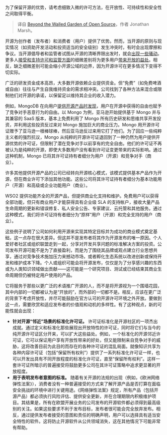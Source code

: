 
<!--
title: 开源围城之外
cover: https://cdn.thenewstack.io/media/2017/10/c6dd804e-zilker-botanical-gardens-austin-tx.jpg
-->

为了保留开源的优势，请考虑细致入微的许可方法，在开放性、可持续性和安全性之间取得平衡。

> 译自 [Beyond the Walled Garden of Open Source](https://thenewstack.io/beyond-the-walled-garden-of-open-source/)，作者 Jonathan Marsh。

开源为创作者（发布者）和消费者（用户）提供了优势。然而，当开源的原则与现实情况（如资助开发活动和投资适当的安全级别）发生冲突时，有时会出现摩擦和争议。当开源倡导者和监管者试图从开源的清晰界限出发时，就会[出现一些骚动](https://thenewstack.io/closure-is-open-source-licensing-suddenly-unsustainable/)。更多人[接受和支持许可和监管方面](https://thenewstack.io/how-do-open-source-licenses-work-the-ultimate-guide/)的细微差别将为更多用户[带来开放的益处](https://thenewstack.io/how-developers-can-head-off-open-source-licensing-problems/)。相反，缺乏细微差别可能会缩小开源公域的边界，因为开源许可在更多情况下变得不切实际。

广泛的研发资金成本高昂，大多数开源依赖企业提供资金。但“免费”（如免费啤酒或自由）往往与产生自我维持资金的需求相冲突。公司找到了各种方法来混合或限制他们对开源的承诺，以保留足以维持其企业的收入潜力。

例如，MongoDB 在向用户[提供开源产品时发现](https://thenewstack.io/5-reasons-to-run-mongodb-on-kubernetes/)，用户在开源中获得的自由也赋予了竞争对手恶意行为的自由。以 Mongo 为例，亚马逊开始提供基于 Mongo 并与其兼容的 SaaS 版本，基本上免费利用了 Mongo 所有历史研发和思维共享开发投资，并利用这些投资反过来对 Mongo 施加巨大的商业压力。Mongo 用开源许可证赠予了亚马逊一根棒球棒，然后亚马逊反过来用它打了他们。为了回应一些纯粹主义者的强烈抗议，Mongo 从纯粹的开源许可证退回到了一种仍然为用户提供开源优势的许可证，但限制了潜在竞争对手以前享有的完全自由。他们的许可证不再被认为是纯粹的开源，即使大多数用户没有看到许可证变更带来的实际影响。通过这种机制，Mongo 已将其许可证持有者细分为用户（开源）和竞争对手（商业）。

许多其他提供开源产品的公司已经转向开源核心模式，该模式提供基本产品作为开源，但在商业许可下添加其他功能。这些公司将其许可证持有者细分为基本功能用户（开源）和高级或企业功能用户（商业）。

WSO2 提供功能齐全的开源产品，但提供商业化支持和维护。免费用户可以获得全部功能，但只有商业用户才能获得具有企业级 SLA 的支持帐户，接收大量产品生命周期的更新和错误修复、私人安全公告、专家建议、云托管和其他服务。通过这种模式，我们将许可证持有者细分为“原样”用户（开源）和完全支持的用户（商业）。

这些例子说明了公司如何利用开源来实现其特定目标并为成功的商业模式奠定基础，这一点存在很大差异。但这并不是发布者将其作为开源发布的唯一原因。个人爱好者社区或组织联盟走到一起，分享对开发共享问题的标准解决方案的投资。公司发布开源可能不是为了直接盈利，而是为了围绕其品牌或观点建立行业思想共享，通过对竞争技术施加压力来撼动市场，或者孵化生态系统以改进创新或保持开发和维护成本下降。个人或组织可能会将开源发布，仅仅是为了分享感兴趣的东西或为人类知识领域做出贡献——这可能是一个研究项目、测试或已经结束其商业生命周期但仍被特定用户使用的产品。

它将服务于那些以更广泛的术语推广开源的人，而不是将开源视为一个围墙花园，其中内部的一切都被认为是“开放的”，而外部的一切都不是。相反，应该在更广泛的背景下考虑开放性，并尽可能鼓励在官方认可的开源许可环境之外开放。要做到这一点，需要欣赏和适应发布者的价值观和动机的多样性。有了这种观点，新的可能性就会出现：

- **针对开源“邻近”场景的标准化许可证。** 许可证标准化是开源社区的一项杰出成就。通过定义和标准化那些展现出开放特性的许可证，同时将它们与当今的纯开源许可证区分开来，可以扩大这些益处。例如，一个标准化的开源邻近许可证，它可以保证用户享有开放性带来的好处，但又能限制来自竞争对手的威胁，这将改善目前为此目的而存在的各种许可证的混乱局面。就像知识共享为各种内容许可证（包括“保留所有权利”）提供了一系列标准化许可证一样，也可以开发出具有不同开放程度的标准化许可证，直至“保留所有权利”。这样一套许可证所暗示的普遍接受将鼓励更多公司在其许可证策略中追求更显著的开放程度。
- **用于表明发布者意图的标准。** 随着有关开源的法规的出现（例如，《欧洲网络弹性法案》），消费者没有一种普遍接受的方式来了解开源产品是否打算在面临安全挑战的环境中进行关键用途。《网络弹性法案》规定，所有产品（包括开源产品）都必须执行风险评估、提供安全更新，并在合理期限内积极维护项目。其结果是，所有在欧盟开展业务的公司发布的开源软件都必须得到最高级别的关注。如果这些要求不利于发布目标，发布者很可能会完全放弃发布。相反，通过提供发布者接受的意图和责任的明确声明，用户可以选择具有适当安全特性的软件。这将防止开源软件从公共领域消失，这在其他情况下可能非常有帮助。
